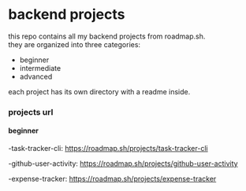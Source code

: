 # backend projects

this repo contains all my backend projects from roadmap.sh.  
they are organized into three categories:  

- beginner  
- intermediate  
- advanced  

each project has its own directory with a readme inside.  
### projects url
#### beginner
-task-tracker-cli: <https://roadmap.sh/projects/task-tracker-cli>

-github-user-activity: <https://roadmap.sh/projects/github-user-activity>

-expense-tracker: <https://roadmap.sh/projects/expense-tracker>


